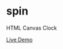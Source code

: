 # spin
HTML Canvas Clock 

<a href="http://twilightfactor.com/assets/spin/index.html">Live Demo</a>
